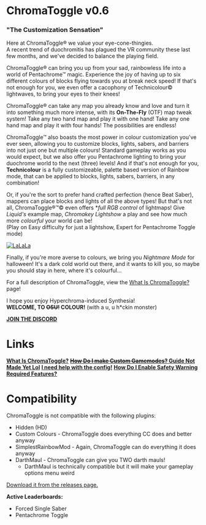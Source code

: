 # ChromaToggle v0.6
### "The Customization Sensation"

Here at ChromaToggle® we value your eye-cone-thingies.  
A recent trend of duochromitis has plagued the VR community these last few months, and we've decided to balance the playing field.  

ChromaToggle® can bring you up from your sad, rainbowless life into a world of Pentachrome™ magic.  Experience the joy of having up to six different colours of blocks flying towards you at break neck speed!  If that's not enough for you, we even offer a cacophony of Technicolour© lightwaves, to bring your eyes to their knees!

ChromaToggle® can take any map you already know and love and turn it into something much more intense, with its **On-The-Fly** (OTF) map tweak system!  Take any two hand map and play it with one hand!  Take any one hand map and play it with four hands!  The possibilities are endless!

ChromaToggle™ also boasts the most power in colour customization you've ever seen, allowing you to customize blocks, lights, sabers, and barriers into not just one but multiple colours!  Standard gameplay works as you would expect, but we also offer you Pentachrome lighting to bring your duochrome world to the next (three) levels!  And if that's not enough for you, **Technicolour** is a fully customizeable, palette based version of Rainbow mode, that can be applied to blocks, lights, sabers, barriers, in any combination!

Or, if you're the sort to prefer hand crafted perfection (hence Beat Saber), mappers can place blocks and lights of all the above types!  But that's not all, ChromaToggle®™© even offers **full RGB control* of lightmaps!  Give *Liquid's* example map, *Chromakey Lightshow* a play and see how much more *colourful* your world can be!  
(Play on Easy difficulty for just a lightshow, Expert for Pentachrome Toggle mode)  

[![LaLaLa](https://i.imgur.com/mIrrf39.png)](https://streamable.com/7ojl1)

Finally, if you're more averse to colours, we bring you *Nightmare Mode* for halloween!  It's a dark cold world out there, and it wants to kill you, so maybe you should stay in here, where it's colourful...

For a full description of ChromaToggle, view the [What Is ChromaToggle?](https://github.com/BinaryElement/ChromaToggle/blob/master/About.md) page!

I hope you enjoy Hyperchroma-induced Synthesia!  
**WELCOME, TO ~~OSU!~~ COLOUR!** (with a u, u h\*ckin monster)

**[JOIN THE DISCORD](https://discord.gg/BBntx2e)**

# Links
**[What Is ChromaToggle?](https://github.com/BinaryElement/ChromaToggle/blob/master/About.md)**
**[~~How Do I make Custom Gamemodes?~~ Guide Not Made Yet Lol](https://github.com/BinaryElement/ChromaToggle/edit/master/CustomGameModes.md)**
**[I need help with the config!](https://github.com/BinaryElement/ChromaToggle/edit/master/UserPrefs.md)**
**[How Do I Enable Safety Warning Required Features?](https://github.com/BinaryElement/ChromaToggle/blob/master/UserPrefs.md#safety-warning)**

# Compatibility
ChromaToggle is not compatible with the following plugins:
* Hidden (HD)
* Custom Colours - ChromaToggle does everything CC does and better anyway
* SimplestRainbowMod - Again, ChromaToggle can do everything it does anyway
* DarthMaul - ChromaToggle can give you TWO darth mauls!
  * DarthMaul is technically compatible but it will make your gameplay options menu weird

[Download it from the releases page.](https://github.com/BinaryElement/ChromaToggle/releases)

**Active Leaderboards:**
* Forced Single Saber
* Pentachrome Toggle
